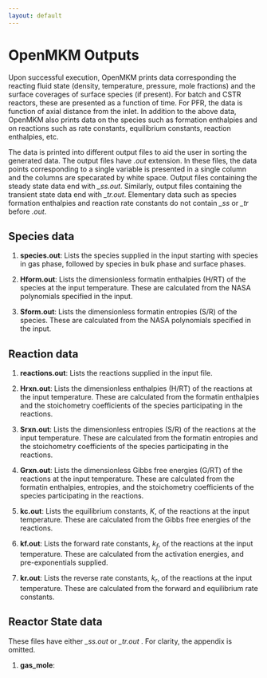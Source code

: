 ```yaml
---
layout: default
---
```


# OpenMKM Outputs

Upon successful execution, OpenMKM prints data corresponding the reacting fluid
 state (density, temperature, pressure, mole fractions) and the surface 
coverages of surface species (if present). For batch and CSTR reactors, these 
are presented as a function of time. For PFR, the data is function of axial 
distance from the inlet. In addition to the above data, OpenMKM also prints 
data on the species such as formation enthalpies and on reactions such as rate 
constants, equilibrium constants, reaction enthalpies, etc. 

The data is 
printed into different output files to aid the user in sorting the generated 
data. The output files have *.out* extension. In these files, the data points 
corresponding to a single variable is presented in a single column and the 
columns are specarated by white space. Output files containing the steady state
data end with *_ss.out*. Similarly, output files containing the transient state
data end with *_tr.out*. Elementary data such as species formation enthalpies and
reaction rate constants do not contain *_ss* or *_tr* before *.out*.


## Species data

1. **species.out**: Lists the species supplied in the input starting with species in gas phase, followed by species in bulk phase and surface phases.

2. **Hform.out**: Lists the dimensionless formatin enthalpies (H/RT) of the species at the input temperature. These are calculated from the NASA polynomials specified in the input. 

3. **Sform.out**: Lists the dimensionless formatin entropies (S/R) of the species. These are calculated from the NASA polynomials specified in the input. 

## Reaction data

1. **reactions.out**: Lists the reactions supplied in the input file.

2. **Hrxn.out**: Lists the dimensionless enthalpies (H/RT) of the reactions at the input temperature. These are calculated from the formatin enthalpies and the stoichometry coefficients of the species participating in the reactions. 

3. **Srxn.out**: Lists the dimensionless entropies (S/R) of the reactions at the input temperature. These are calculated from the formatin entropies and the stoichometry coefficients of the species participating in the reactions. 

4. **Grxn.out**: Lists the dimensionless Gibbs free energies (G/RT) of the reactions at the input temperature. These are calculated from the formatin enthalpies, entropies, and the stoichometry coefficients of the species participating in the reactions. 

5. **kc.out**: Lists the equilibrium constants, $K$,  of the reactions at the input temperature. These are calculated from the Gibbs free energies of the reactions.

6. **kf.out**: Lists the forward rate constants, $k_f$,  of the reactions at the input temperature. These are calculated from the activation energies, and pre-exponentials supplied. 

7. **kr.out**: Lists the reverse rate constants, $k_r$,  of the reactions at the input temperature. These are calculated from the forward and equilibrium rate constants. 

## Reactor State data

These files have either *_ss.out* or *_tr.out* . For clarity, the appendix is omitted.

1. **gas\_mole**: 
